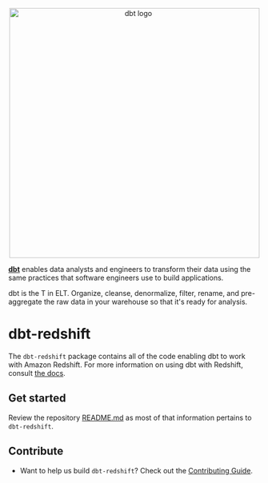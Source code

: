 <p align="center">
  <img src="https://raw.githubusercontent.com/dbt-labs/dbt/ec7dee39f793aa4f7dd3dae37282cc87664813e4/etc/dbt-logo-full.svg" alt="dbt logo" width="500"/>
</p>

**[dbt](https://www.getdbt.com/)** enables data analysts and engineers to transform their data using the same practices that software engineers use to build applications.

dbt is the T in ELT. Organize, cleanse, denormalize, filter, rename, and pre-aggregate the raw data in your warehouse so that it's ready for analysis.

# dbt-redshift

The `dbt-redshift` package contains all of the code enabling dbt to work with Amazon Redshift.
For more information on using dbt with Redshift, consult [the docs](https://docs.getdbt.com/docs/profile-redshift).

## Get started

Review the repository [README.md](../README.md) as most of that information pertains to `dbt-redshift`.

## Contribute

- Want to help us build `dbt-redshift`? Check out the [Contributing Guide](CONTRIBUTING.md).
